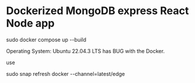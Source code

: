 # Dockerized MongoDB express React Node app

sudo docker compose up --build

Operating System: Ubuntu 22.04.3 LTS has BUG
with the Docker.

use

sudo snap refresh docker --channel=latest/edge
